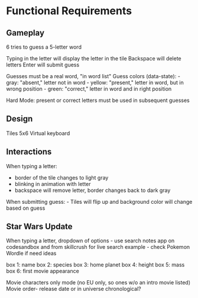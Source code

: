 # Functional Requirements

## Gameplay

6 tries to guess a 5-letter word

Typing in the letter will display the letter in the tile
Backspace will delete letters
Enter will submit guess

Guesses must be a real word, "in word list"
Guess colors (data-state):
    - gray: "absent," letter not in word
    - yellow: "present," letter in word, but in wrong position
    - green: "correct," letter in word and in right position

Hard Mode: present or correct letters must be used in subsequent guesses
## Design

Tiles 5x6
Virtual keyboard

## Interactions

When typing a letter:

- border of the tile changes to light gray
- blinking in animation with letter
- backspace will remove letter, border changes back to dark gray

When submitting guess:
    - Tiles will flip up and background color will change based on guess

## Star Wars Update

When typing a letter, dropdown of options
    - use search notes app on codesandbox and from skillcrush for live search example
    - check Pokemon Wordle if need ideas

box 1: name
box 2: species
box 3: home planet
box 4: height
box 5: mass
box 6: first movie appearance

Movie characters only mode (no EU only, so ones w/o an intro movie listed)
Movie order- release date or in universe chronological?